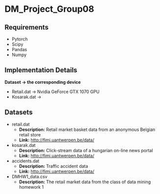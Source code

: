 # DM_Project_Group08

## Requirements
* Pytorch
* Scipy
* Pandas
* Numpy

## Implementation Details
**Dataset → the corresponding device**
* Retail.dat → Nvidia GeForce GTX 1070 GPU
* Kosarak.dat → 

## Datasets
* retail.dat
  * **Description:** Retail market basket data from an anonymous Belgian retail store
  * **Link:** http://fimi.uantwerpen.be/data/ 
* kosarak.dat
  * **Description:** Click-stream data of a hungarian on-line news portal
  * **Link:** http://fimi.uantwerpen.be/data/ 
* accidents.dat
  * **Description:** Traffic accident data
  * **Link:** http://fimi.uantwerpen.be/data/ 
* DMHW1_data.csv
  * **Description:** The retail market data from the class of data mining homework 1
